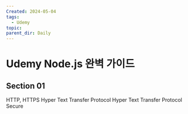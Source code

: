 ```yaml
---
Created: 2024-05-04
tags:
  - Udemy
topic: 
parent_dir: Daily
---
```

# Udemy Node.js 완벽 가이드
## Section 01
HTTP, HTTPS
Hyper Text Transfer Protocol
Hyper Text Transfer Protocol Secure
